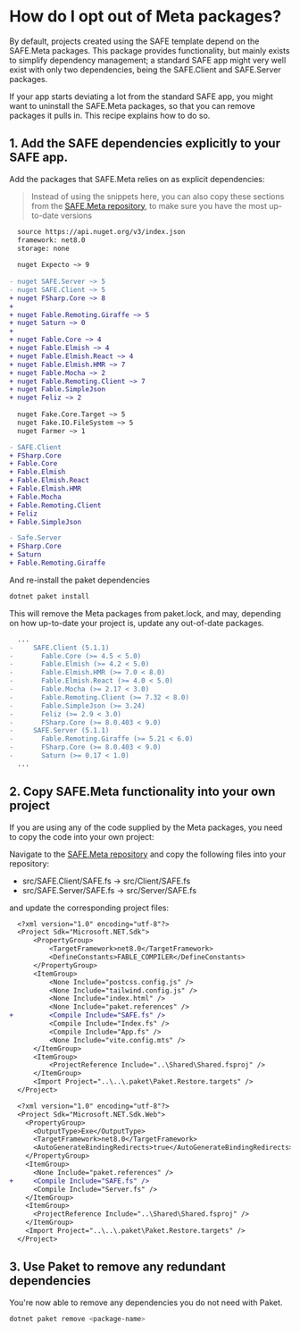 # How do I opt out of Meta packages?

By default, projects created using the SAFE template depend on the SAFE.Meta packages. This package provides functionality, but mainly exists to simplify dependency management; a standard SAFE app might very well exist with only two dependencies, being the SAFE.Client and SAFE.Server packages.

If your app starts deviating a lot from the standard SAFE app, you might want to uninstall the SAFE.Meta packages, so that you can remove packages it pulls in. This recipe explains how to do so.

## 1. Add the SAFE dependencies explicitly to your SAFE app.

Add the packages that SAFE.Meta relies on as explicit dependencies:

> Instead of using the snippets here, you can also copy these sections from the [SAFE.Meta repository](https://github.com/SAFE-Stack/SAFE.Meta), to make sure you have the most up-to-date versions

```diff title="paket.dependencies"
  source https://api.nuget.org/v3/index.json
  framework: net8.0
  storage: none
  
  nuget Expecto ~> 9
 
- nuget SAFE.Server ~> 5
- nuget SAFE.Client ~> 5
+ nuget FSharp.Core ~> 8
+ 
+ nuget Fable.Remoting.Giraffe ~> 5
+ nuget Saturn ~> 0
+ 
+ nuget Fable.Core ~> 4
+ nuget Fable.Elmish ~> 4
+ nuget Fable.Elmish.React ~> 4
+ nuget Fable.Elmish.HMR ~> 7
+ nuget Fable.Mocha ~> 2
+ nuget Fable.Remoting.Client ~> 7
+ nuget Fable.SimpleJson
+ nuget Feliz ~> 2
  
  nuget Fake.Core.Target ~> 5
  nuget Fake.IO.FileSystem ~> 5
  nuget Farmer ~> 1
```

```diff title="src/Client/paket.references"
- SAFE.Client
+ FSharp.Core
+ Fable.Core
+ Fable.Elmish
+ Fable.Elmish.React
+ Fable.Elmish.HMR
+ Fable.Mocha
+ Fable.Remoting.Client
+ Feliz
+ Fable.SimpleJson
```

```diff title="src/Server/paket.references"
- Safe.Server
+ FSharp.Core
+ Saturn
+ Fable.Remoting.Giraffe
```

And re-install the paket dependencies

```bash
dotnet paket install
```

This will remove the Meta packages from paket.lock, and may, depending on how up-to-date your project is, update any out-of-date packages. 

```diff title="paket.lock"
  ...
-     SAFE.Client (5.1.1)
-       Fable.Core (>= 4.5 < 5.0)
-       Fable.Elmish (>= 4.2 < 5.0)
-       Fable.Elmish.HMR (>= 7.0 < 8.0)
-       Fable.Elmish.React (>= 4.0 < 5.0)
-       Fable.Mocha (>= 2.17 < 3.0)
-       Fable.Remoting.Client (>= 7.32 < 8.0)
-       Fable.SimpleJson (>= 3.24)
-       Feliz (>= 2.9 < 3.0)
-       FSharp.Core (>= 8.0.403 < 9.0)
-     SAFE.Server (5.1.1)
-       Fable.Remoting.Giraffe (>= 5.21 < 6.0)
-       FSharp.Core (>= 8.0.403 < 9.0)
-       Saturn (>= 0.17 < 1.0)
  ...
```

## 2. Copy SAFE.Meta functionality into your own project

If you are using any of the code supplied by the Meta packages, you need to copy the code into your own project:

Navigate to the [SAFE.Meta repository](https://github.com/SAFE-Stack/SAFE.Meta) and copy the following files into your repository:

* src/SAFE.Client/SAFE.fs -> src/Client/SAFE.fs
* src/SAFE.Server/SAFE.fs -> src/Server/SAFE.fs

and update the corresponding project files:

```diff title="Client.fsproj"
  <?xml version="1.0" encoding="utf-8"?>
  <Project Sdk="Microsoft.NET.Sdk">
      <PropertyGroup>
          <TargetFramework>net8.0</TargetFramework>
          <DefineConstants>FABLE_COMPILER</DefineConstants>
      </PropertyGroup>
      <ItemGroup>
          <None Include="postcss.config.js" />
          <None Include="tailwind.config.js" />
          <None Include="index.html" />
          <None Include="paket.references" />
+         <Compile Include="SAFE.fs" />
          <Compile Include="Index.fs" />
          <Compile Include="App.fs" />
          <None Include="vite.config.mts" />
      </ItemGroup>
      <ItemGroup>
          <ProjectReference Include="..\Shared\Shared.fsproj" />
      </ItemGroup>
      <Import Project="..\..\.paket\Paket.Restore.targets" />
  </Project>
```

```diff title="Server.fsproj"
  <?xml version="1.0" encoding="utf-8"?>
  <Project Sdk="Microsoft.NET.Sdk.Web">
    <PropertyGroup>
      <OutputType>Exe</OutputType>
      <TargetFramework>net8.0</TargetFramework>
      <AutoGenerateBindingRedirects>true</AutoGenerateBindingRedirects>
    </PropertyGroup>
    <ItemGroup>
      <None Include="paket.references" />
+     <Compile Include="SAFE.fs" />
      <Compile Include="Server.fs" />
    </ItemGroup>
    <ItemGroup>
      <ProjectReference Include="..\Shared\Shared.fsproj" />
    </ItemGroup>
    <Import Project="..\..\.paket\Paket.Restore.targets" />
  </Project>
```

## 3. Use Paket to remove any redundant dependencies

You're now able to remove any dependencies you do not need with Paket.

```bash
dotnet paket remove <package-name>
```
